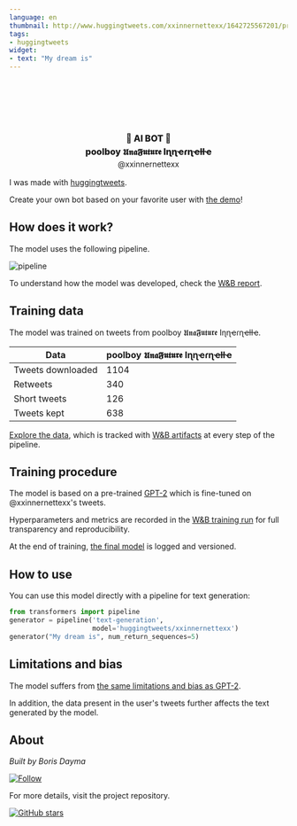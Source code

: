 ```yaml
---
language: en
thumbnail: http://www.huggingtweets.com/xxinnernettexx/1642725567201/predictions.png
tags:
- huggingtweets
widget:
- text: "My dream is"
---
```


<div class="inline-flex flex-col" style="line-height: 1.5;">
    <div class="flex">
        <div
			style="display:inherit; margin-left: 4px; margin-right: 4px; width: 92px; height:92px; border-radius: 50%; background-size: cover; background-image: url(&#39;https://pbs.twimg.com/profile_images/1451724226457636871/Ouuf2tN0_400x400.jpg&#39;)">
        </div>
        <div
            style="display:none; margin-left: 4px; margin-right: 4px; width: 92px; height:92px; border-radius: 50%; background-size: cover; background-image: url(&#39;&#39;)">
        </div>
        <div
            style="display:none; margin-left: 4px; margin-right: 4px; width: 92px; height:92px; border-radius: 50%; background-size: cover; background-image: url(&#39;&#39;)">
        </div>
    </div>
    <div style="text-align: center; margin-top: 3px; font-size: 16px; font-weight: 800">🤖 AI BOT 🤖</div>
    <div style="text-align: center; font-size: 16px; font-weight: 800">poolboy 𝖀𝖓𝖆𝕱𝖚𝖙𝖚𝖗𝖊 Iɳɳҽɾɳҽƚƚҽ</div>
    <div style="text-align: center; font-size: 14px;">@xxinnernettexx</div>
</div>

I was made with [huggingtweets](https://github.com/borisdayma/huggingtweets).

Create your own bot based on your favorite user with [the demo](https://colab.research.google.com/github/borisdayma/huggingtweets/blob/master/huggingtweets-demo.ipynb)!

## How does it work?

The model uses the following pipeline.

![pipeline](https://github.com/borisdayma/huggingtweets/blob/master/img/pipeline.png?raw=true)

To understand how the model was developed, check the [W&B report](https://wandb.ai/wandb/huggingtweets/reports/HuggingTweets-Train-a-Model-to-Generate-Tweets--VmlldzoxMTY5MjI).

## Training data

The model was trained on tweets from poolboy 𝖀𝖓𝖆𝕱𝖚𝖙𝖚𝖗𝖊 Iɳɳҽɾɳҽƚƚҽ.

| Data | poolboy 𝖀𝖓𝖆𝕱𝖚𝖙𝖚𝖗𝖊 Iɳɳҽɾɳҽƚƚҽ |
| --- | --- |
| Tweets downloaded | 1104 |
| Retweets | 340 |
| Short tweets | 126 |
| Tweets kept | 638 |

[Explore the data](https://wandb.ai/wandb/huggingtweets/runs/kvu68mt7/artifacts), which is tracked with [W&B artifacts](https://docs.wandb.com/artifacts) at every step of the pipeline.

## Training procedure

The model is based on a pre-trained [GPT-2](https://huggingface.co/gpt2) which is fine-tuned on @xxinnernettexx's tweets.

Hyperparameters and metrics are recorded in the [W&B training run](https://wandb.ai/wandb/huggingtweets/runs/1xyct58g) for full transparency and reproducibility.

At the end of training, [the final model](https://wandb.ai/wandb/huggingtweets/runs/1xyct58g/artifacts) is logged and versioned.

## How to use

You can use this model directly with a pipeline for text generation:

```python
from transformers import pipeline
generator = pipeline('text-generation',
                     model='huggingtweets/xxinnernettexx')
generator("My dream is", num_return_sequences=5)
```

## Limitations and bias

The model suffers from [the same limitations and bias as GPT-2](https://huggingface.co/gpt2#limitations-and-bias).

In addition, the data present in the user's tweets further affects the text generated by the model.

## About

*Built by Boris Dayma*

[![Follow](https://img.shields.io/twitter/follow/borisdayma?style=social)](https://twitter.com/intent/follow?screen_name=borisdayma)

For more details, visit the project repository.

[![GitHub stars](https://img.shields.io/github/stars/borisdayma/huggingtweets?style=social)](https://github.com/borisdayma/huggingtweets)
